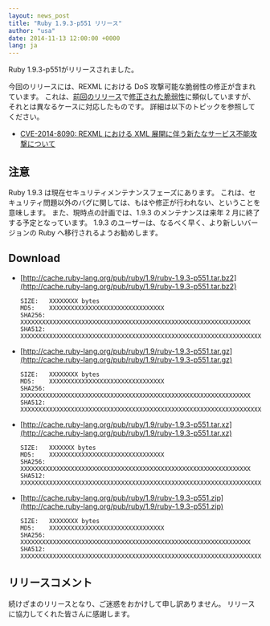 ```yaml
---
layout: news_post
title: "Ruby 1.9.3-p551 リリース"
author: "usa"
date: 2014-11-13 12:00:00 +0000
lang: ja
---
```


Ruby 1.9.3-p551がリリースされました。

今回のリリースには、REXML における DoS 攻撃可能な脆弱性の修正が含まれています。
これは、[前回のリリース](/ja/news/2014/10/27/ruby-1-9-3-p550-is-released/)で[修正された脆弱性](/ja/news/2014/10/27/rexml-dos-cve-2014-8080/)に類似していますが、それとは異なるケースに対応したものです。
詳細は以下のトピックを参照してください。

* [CVE-2014-8090: REXML における XML 展開に伴う新たなサービス不能攻撃について](/ja/news/2014/11/13/rexml-dos-cve-2014-8090/)


## 注意

Ruby 1.9.3 は現在セキュリティメンテナンスフェーズにあります。
これは、セキュリティ問題以外のバグに関しては、もはや修正が行われない、ということを意味します。
また、現時点の計画では、1.9.3 のメンテナンスは来年 2 月に終了する予定となっています。
1.9.3 のユーザーは、なるべく早く、より新しいバージョンの Ruby へ移行されるようお勧めします。


## Download

* [http://cache.ruby-lang.org/pub/ruby/1.9/ruby-1.9.3-p551.tar.bz2](http://cache.ruby-lang.org/pub/ruby/1.9/ruby-1.9.3-p551.tar.bz2)

      SIZE:   XXXXXXXX bytes
      MD5:    XXXXXXXXXXXXXXXXXXXXXXXXXXXXXXXX
      SHA256: XXXXXXXXXXXXXXXXXXXXXXXXXXXXXXXXXXXXXXXXXXXXXXXXXXXXXXXXXXXXXXXX
      SHA512: XXXXXXXXXXXXXXXXXXXXXXXXXXXXXXXXXXXXXXXXXXXXXXXXXXXXXXXXXXXXXXXXXXXXXXXXXXXXXXXXXXXXXXXXXXXXXXXXXXXXXXXXXXXXXXXXXXXXXXXXXXXXXXXX

* [http://cache.ruby-lang.org/pub/ruby/1.9/ruby-1.9.3-p551.tar.gz](http://cache.ruby-lang.org/pub/ruby/1.9/ruby-1.9.3-p551.tar.gz)

      SIZE:   XXXXXXXX bytes
      MD5:    XXXXXXXXXXXXXXXXXXXXXXXXXXXXXXXX
      SHA256: XXXXXXXXXXXXXXXXXXXXXXXXXXXXXXXXXXXXXXXXXXXXXXXXXXXXXXXXXXXXXXXX
      SHA512: XXXXXXXXXXXXXXXXXXXXXXXXXXXXXXXXXXXXXXXXXXXXXXXXXXXXXXXXXXXXXXXXXXXXXXXXXXXXXXXXXXXXXXXXXXXXXXXXXXXXXXXXXXXXXXXXXXXXXXXXXXXXXXXX

* [http://cache.ruby-lang.org/pub/ruby/1.9/ruby-1.9.3-p551.tar.xz](http://cache.ruby-lang.org/pub/ruby/1.9/ruby-1.9.3-p551.tar.xz)

      SIZE:   XXXXXXX bytes
      MD5:    XXXXXXXXXXXXXXXXXXXXXXXXXXXXXXXX
      SHA256: XXXXXXXXXXXXXXXXXXXXXXXXXXXXXXXXXXXXXXXXXXXXXXXXXXXXXXXXXXXXXXXX
      SHA512: XXXXXXXXXXXXXXXXXXXXXXXXXXXXXXXXXXXXXXXXXXXXXXXXXXXXXXXXXXXXXXXXXXXXXXXXXXXXXXXXXXXXXXXXXXXXXXXXXXXXXXXXXXXXXXXXXXXXXXXXXXXXXXXX

* [http://cache.ruby-lang.org/pub/ruby/1.9/ruby-1.9.3-p551.zip](http://cache.ruby-lang.org/pub/ruby/1.9/ruby-1.9.3-p551.zip)

      SIZE:   XXXXXXXX bytes
      MD5:    XXXXXXXXXXXXXXXXXXXXXXXXXXXXXXXX
      SHA256: XXXXXXXXXXXXXXXXXXXXXXXXXXXXXXXXXXXXXXXXXXXXXXXXXXXXXXXXXXXXXXXX
      SHA512: XXXXXXXXXXXXXXXXXXXXXXXXXXXXXXXXXXXXXXXXXXXXXXXXXXXXXXXXXXXXXXXXXXXXXXXXXXXXXXXXXXXXXXXXXXXXXXXXXXXXXXXXXXXXXXXXXXXXXXXXXXXXXXXX

## リリースコメント

続けざまのリリースとなり、ご迷惑をおかけして申し訳ありません。
リリースに協力してくれた皆さんに感謝します。
